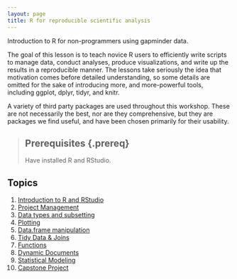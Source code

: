 ```yaml
---
layout: page
title: R for reproducible scientific analysis
---
```


Introduction to R for non-programmers using gapminder data.

The goal of this lesson is to teach novice R users to efficiently write
scripts to manage data, conduct analyses, produce visualizations, and 
write up the results in a reproducible manner. The lessons take
seriously the idea that motivation comes before detailed understanding, so
some details are omitted for the sake of introducing more, and more-powerful
tools, including ggplot, dplyr, tidyr, and knitr.

A variety of third party packages are used throughout this workshop. These
are not necessarily the best, nor are they comprehensive, but they are 
packages we find useful, and have been chosen primarily for their 
usability.

> ## Prerequisites {.prereq}
>
> Have installed R and RStudio.
>

## Topics

1.  [Introduction to R and RStudio](01-intro-r-rstudio.html)
2.  [Project Management](02-project-intro.html)
3.  [Data types and subsetting](03-data-types-subsetting.html)
4.  [Plotting](04-ggplot.html)
5.  [Data.frame manipulation](05-dplyr-single-table.html)
6.  [Tidy Data & Joins](06-tidy-data.html)
7.  [Functions](07-functions.html)
8.  [Dynamic Documents](08-knitr.html)
9.  [Statistical Modeling](09-regression.html)
10. [Capstone Project](10-capstone.html)
